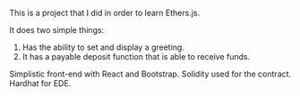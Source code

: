 This is a project that I did in order to learn Ethers.js.

It does two simple things:

1. Has the ability to set and display a greeting.
2. It has a payable deposit function that is able to receive funds.

Simplistic front-end with React and Bootstrap.
Solidity used for the contract.
Hardhat for EDE.
